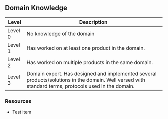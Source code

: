 ## Domain Knowledge
Level | Description
----- | ---- 
Level 0 | No knowledge of the domain
Level 1 | Has worked on at least one product in the domain.
Level 2 | Has worked on multiple products in the same domain.
Level 3 | Domain expert. Has designed and implemented several products/solutions in the domain. Well versed with standard terms, protocols used in the domain.

### Resources
* Test item
